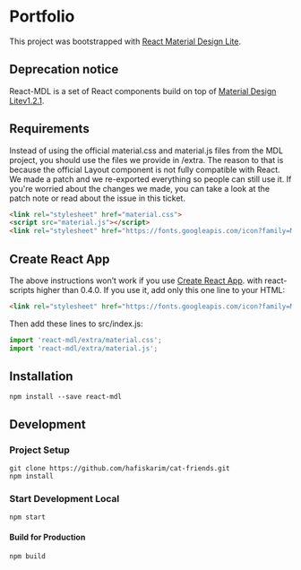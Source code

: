# Portfolio

This project was bootstrapped with [React Material Design Lite](https://github.com/tleunen/react-mdl).

## Deprecation notice

React-MDL is a set of React components build on top of [Material Design Litev1.2.1](https://github.com/google/material-design-lite).

## Requirements

Instead of using the official material.css and material.js files from the MDL project, you should use the files we provide in /extra. The reason to that is because the official Layout component is not fully compatible with React. We made a patch and we re-exported everything so people can still use it. If you're worried about the changes we made, you can take a look at the patch note or read about the issue in this ticket.

```html
<link rel="stylesheet" href="material.css">
<script src="material.js"></script>
<link rel="stylesheet" href="https://fonts.googleapis.com/icon?family=Material+Icons">
```

## Create React App

The above instructions won’t work if you use [Create React App](https://github.com/facebook/create-react-app). with react-scripts higher than 0.4.0.
If you use it, add only this one line to your HTML:

```html
<link rel="stylesheet" href="https://fonts.googleapis.com/icon?family=Material+Icons">
```
Then add these lines to src/index.js:

```js
import 'react-mdl/extra/material.css';
import 'react-mdl/extra/material.js';
```

## Installation
```
npm install --save react-mdl
```

## Development
### Project Setup
```
git clone https://github.com/hafiskarim/cat-friends.git
npm install
```

### Start Development Local
```
npm start
```

#### Build for Production
```
npm build
```
